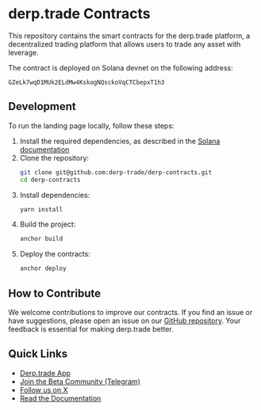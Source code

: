 # derp.trade Contracts

This repository contains the smart contracts for the derp.trade platform, a decentralized trading platform that allows users to trade any asset with leverage.

The contract is deployed on Solana devnet on the following address:

```
GZeLk7wqD1MUk2ELdMw4KskogNQsckoVqCTCbepxT1h3
```

## Development

To run the landing page locally, follow these steps:

1. Install the required dependencies, as described in the [Solana documentation](https://solana.com/docs/intro/installation)
2. Clone the repository:
    ```bash
    git clone git@github.com:derp-trade/derp-contracts.git
    cd derp-contracts
    ```
3. Install dependencies:
    ```bash
    yarn install
    ```
4. Build the project:
    ```bash
    anchor build
    ```
5. Deploy the contracts:
    ```bash
    anchor deploy
    ```

## How to Contribute

We welcome contributions to improve our contracts. If you find an issue or have suggestions, please open an issue on our [GitHub repository](https://github.com/derp-trade/derp-contracts/issues). Your feedback is essential for making derp.trade better.

## Quick Links

- [Derp.trade App](https://app.derp.trade)
- [Join the Beta Community (Telegram)](https://t.me/derpsbeta)
- [Follow us on X](https://x.com/derp_trade)
- [Read the Documentation](https://docs.derp.trade)